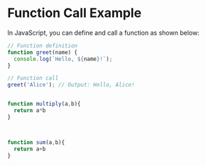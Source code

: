# Function Call Example

In JavaScript, you can define and call a function as shown below:

```javascript
// Function definition
function greet(name) {
  console.log(`Hello, ${name}!`);
}

// Function call
greet('Alice'); // Output: Hello, Alice!


function multiply(a,b){
  return a*b
}



function sum(a,b){
  return a+b
}


```

